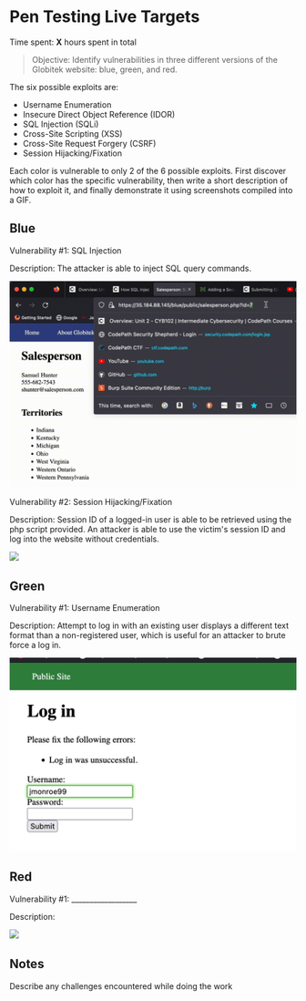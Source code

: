 # Pen Testing Live Targets

Time spent: **X** hours spent in total

> Objective: Identify vulnerabilities in three different versions of the Globitek website: blue, green, and red.

The six possible exploits are:

* Username Enumeration
* Insecure Direct Object Reference (IDOR)
* SQL Injection (SQLi)
* Cross-Site Scripting (XSS)
* Cross-Site Request Forgery (CSRF)
* Session Hijacking/Fixation

Each color is vulnerable to only 2 of the 6 possible exploits. First discover which color has the specific vulnerability, then write a short description of how to exploit it, and finally demonstrate it using screenshots compiled into a GIF.

## Blue

Vulnerability #1: SQL Injection

Description: The attacker is able to inject SQL query commands.

<img src="blueSQL.gif">

Vulnerability #2: Session Hijacking/Fixation

Description: Session ID of a logged-in user is able to be retrieved using the php script provided. An attacker is able to use the victim's session ID and log into the website without credentials.

<img src="blueSESSION.gif">

## Green

Vulnerability #1: Username Enumeration

Description: Attempt to log in with an existing user displays a different text format than a non-registered user, which is useful for an attacker to brute force a log in.

<img src="greenUSERE.gif">


## Red

Vulnerability #1: __________________

Description:

<img src="red-vuln1.gif">


## Notes

Describe any challenges encountered while doing the work


